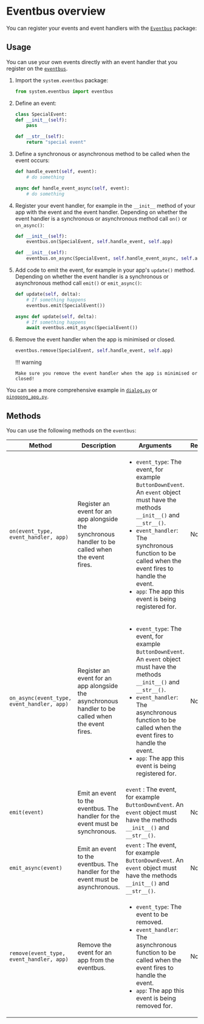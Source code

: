 # Eventbus overview

You can register your events and event handlers with the [`Eventbus`](https://github.com/emfcamp/badge-2024-software/blob/main/modules/system/eventbus.py) package:

## Usage

You can use your own events directly with an event handler that you register on the [`eventbus`](https://github.com/emfcamp/badge-2024-software/blob/main/modules/system/eventbus.py).

1.  Import the `system.eventbus` package:

    ```python
    from system.eventbus import eventbus
    ```

2.  Define an event:

    ```python
    class SpecialEvent:
    def __init__(self):
        pass

    def __str__(self):
        return "special event"
    ```

3.  Define a synchronous or asynchronous method to be called when the event occurs:

    ```python
    def handle_event(self, event):
        # do something
    ```

    ```python
    async def handle_event_async(self, event):
        # do something
    ```

4.  Register your event handler, for example in the `__init__` method of your app with the event and the event handler. Depending on whether the event handler is a synchronous or asynchronous method call `on()` or `on_async()`:

    ```python
    def __init__(self):
        eventbus.on(SpecialEvent, self.handle_event, self.app)
    ```

    ```python
    def __init__(self):
        eventbus.on_async(SpecialEvent, self.handle_event_async, self.app)
    ```

5.  Add code to emit the event, for example in your app's `update()` method. Depending on whether the event handler is a synchronous or asynchronous method call `emit()` or `emit_async()`:

    ```python
    def update(self, delta):
        # If something happens
        eventbus.emit(SpecialEvent())
    ```

    ```python
    async def update(self, delta):
        # If something happens
        await eventbus.emit_async(SpecialEvent())
    ```

6.  Remove the event handler when the app is minimised or closed.

    ```python
    eventbus.remove(SpecialEvent, self.handle_event, self.app)
    ```

    !!! warning

        Make sure you remove the event handler when the app is minimised or closed!

You can see a more comprehensive example in [`dialog.py`](https://github.com/emfcamp/badge-2024-software/blob/main/modules/app_components/dialog.py) or [`pingpong_app.py`](https://github.com/emfcamp/badge-2024-software/blob/main/modules/firmware_apps/pingpong_app.py).

## Methods

You can use the following methods on the `eventbus`:

<!-- prettier-ignore -->
| Method | Description | Arguments | Returns |
| ------ | ----------- | --------- | ------- |
| `on(event_type, event_handler, app)` | Register an event for an app alongside the synchronous handler to be called when the event fires. | <ul><li><code>event_type</code>: The event, for example `ButtonDownEvent`. An `event` object must have the methods `__init__()` and `__str__()`.</li><li><code>event_handler</code>: The synchronous function to be called when the event fires to handle the event.</li><li><code>app</code>: The app this event is being registered for.</li></ul> | None |
| `on_async(event_type, event_handler, app)` | Register an event for an app alongside the asynchronous handler to be called when the event fires. | <ul><li><code>event_type</code>: The event, for example `ButtonDownEvent`. An `event` object must have the methods `__init__()` and `__str__()`.</li><li><code>event_handler</code>: The asynchronous function to be called when the event fires to handle the event.</li><li><code>app</code>: The app this event is being registered for.</li></ul> | None |
| `emit(event)` | Emit an event to the eventbus. The handler for the event must be synchronous. | `event` : The event, for example `ButtonDownEvent`. An `event` object must have the methods `__init__()` and `__str__()`. | None |
| `emit_async(event)` | Emit an event to the eventbus. The handler for the event must be asynchronous. | `event` : The event, for example `ButtonDownEvent`. An `event` object must have the methods `__init__()` and `__str__()`. | None |
| `remove(event_type, event_handler, app)` | Remove the event for an app from the eventbus. | <ul><li><code>event_type</code>: The event to be removed.</li><li><code>event_handler</code>: The asynchronous function to be called when the event fires to handle the event.</li><li><code>app</code>: The app this event is being removed for.</li></ul> | None |
